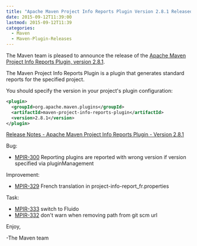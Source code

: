 ```yaml
---
title: "Apache Maven Project Info Reports Plugin Version 2.8.1 Released"
date: 2015-09-12T11:39:00
lastmod: 2015-09-12T11:39
categories:
  - Maven
  - Maven-Plugin-Releases
---
```

The Maven team is pleased to announce the release of the [Apache Maven Project 
Info Reports Plugin, version 2.8.1](http://maven.apache.org/plugins/maven-project-info-reports-plugin/).

The Maven Project Info Reports Plugin is a plugin that generates standard
reports for the specified project.


You should specify the version in your project's plugin configuration:

```xml
<plugin>
  <groupId>org.apache.maven.plugins</groupId>
  <artifactId>maven-project-info-reports-plugin</artifactId>
  <version>2.8.1</version>
</plugin>
```

<!-- more -->


[Release Notes - Apache Maven Project Info Reports Plugin - Version 2.8.1](https://issues.apache.org/jira/secure/ReleaseNote.jspa?projectId=12317821&version=12331185)

Bug:

 * [MPIR-300](https://issues.apache.org/jira/browse/MPIR-300) Reporting plugins are reported with wrong version if version specified via pluginManagement

Improvement:

 * [MPIR-329](https://issues.apache.org/jira/browse/MPIR-329) French translation in project-info-report_fr.properties

Task:

 * [MPIR-333](https://issues.apache.org/jira/browse/MPIR-333) switch to Fluido
 * [MPIR-332](https://issues.apache.org/jira/browse/MPIR-332) don't warn when removing path from git scm url


Enjoy,

-The Maven team
